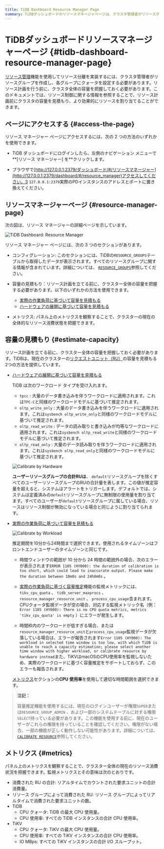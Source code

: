 ```yaml
---
title: TiDB Dashboard Resource Manager Page
summary: TiDBダッシュボードのリソースマネージャページは、クラスタ管理者がリソースグループを作成し、クォータを設定することでリソース分離を実装するのに役立ちます。クラスタ容量を推定し、リソース消費量を監視するための方法を提供します。このページには、TiDBダッシュボードまたはブラウザからアクセスできます。このページには、構成、容量推定、およびメトリックのセクションがあります。容量推定方法には、ハードウェアの展開と実際のワークロードが含まれます。監視メトリックには、消費されたRUの合計、リソースグループによる消費RU、TiDB CPUクォータと使用量、TiKV CPUクォータと使用量、TiKV IO MBpsが含まれます。
---
```


# TiDBダッシュボードリソースマネージャーページ {#tidb-dashboard-resource-manager-page}

[リソース管理](/tidb-resource-control.md)機能を使用してリソース分離を実装するには、クラスタ管理者がリソースグループを作成し、各グループにクォータを設定する必要があります。リソース計画を行う前に、クラスタ全体の容量を把握しておく必要があります。このドキュメントでは、リソース制御に関する情報を参照することで、リソース計画前にクラスタの容量を見積もり、より効果的にリソースを割り当てることができます。

## ページにアクセスする {#access-the-page}

リソース マネージャー ページにアクセスするには、次の 2 つの方法のいずれかを使用できます。

-   TiDB ダッシュボードにログインしたら、左側のナビゲーション メニューで**[リソース マネージャー] を**クリックします。

-   ブラウザで[http://127.0.0.1:2379/ダッシュボード/#/リソースマネージャー](http://127.0.0.1:2379/dashboard/#/resource_manager)アクセスしてください。3 `127.0.0.1:2379`実際のPDインスタンスのアドレスとポートに置き換えてください。

## リソースマネージャーページ {#resource-manager-page}

次の図は、リソース マネージャーの詳細ページを示しています。

![TiDB Dashboard: Resource Manager](/media/dashboard/dashboard-resource-manager-info.png)

リソース マネージャー ページには、次の 3 つのセクションがあります。

-   コンフィグレーション: このセクションには、TiDBの`RESOURCE_GROUPS`テーブルから取得したデータが表示されます。すべてのリソースグループに関する情報が含まれています。詳細については、 [`RESOURCE_GROUPS`](/information-schema/information-schema-resource-groups.md)参照してください。

-   容量の見積もり：リソース計画を立てる前に、クラスター全体の容量を把握する必要があります。以下のいずれかの方法を使用できます。

    -   [実際の作業負荷に基づいて容量を見積もる](/sql-statements/sql-statement-calibrate-resource.md#estimate-capacity-based-on-actual-workload)
    -   [ハードウェアの展開に基づいて容量を見積もる](/sql-statements/sql-statement-calibrate-resource.md#estimate-capacity-based-on-hardware-deployment)

-   メトリクス: パネル上のメトリクスを観察することで、クラスターの現在の全体的なリソース消費状態を把握できます。

## 容量の見積もり {#estimate-capacity}

リソース計画を立てる前に、クラスター全体の容量を把握しておく必要があります。TiDBは、現在のクラスターの[リクエストユニット（RU）](/tidb-resource-control.md#what-is-request-unit-ru#what-is-request-unit-ru)の容量を見積もる2つの方法を提供しています。

-   [ハードウェアの展開に基づいて容量を見積もる](/sql-statements/sql-statement-calibrate-resource.md#estimate-capacity-based-on-hardware-deployment)

    TiDB は次のワークロード タイプを受け入れます。

    -   `tpcc` : 大量のデータ書き込みを伴うワークロードに適用されます。これは`TPC-C`と同様のワークロードモデルに基づいて推定されます。
    -   `oltp_write_only` : 大量のデータ書き込みを伴うワークロードに適用されます。これは`sysbench oltp_write_only`と同様のワークロードモデルに基づいて推定されます。
    -   `oltp_read_write` : データの読み取りと書き込みが均等なワークロードに適用されます。これは`sysbench oltp_read_write`と同様のワークロードモデルに基づいて推定されます。
    -   `oltp_read_only` : 大量のデータ読み取りを伴うワークロードに適用されます。これは`sysbench oltp_read_only`と同様のワークロードモデルに基づいて推定されます。

    ![Calibrate by Hardware](/media/dashboard/dashboard-resource-manager-calibrate-by-hardware.png)

    **ユーザーリソースグループの合計RUは**、 `default`リソースグループを除くすべてのユーザーリソースグループのRUの合計量を表します。この値が推定容量を超えると、システムはアラートをトリガーします。デフォルトでは、システムは定義済みの`default`リソースグループに無制限の使用量を割り当てます。すべてのユーザーが`default`リソースグループに属している場合、リソースはリソース制御が無効になっている場合と同じように割り当てられます。

-   [実際の作業負荷に基づいて容量を見積もる](/sql-statements/sql-statement-calibrate-resource.md#estimate-capacity-based-on-actual-workload)

    ![Calibrate by Workload](/media/dashboard/dashboard-resource-manager-calibrate-by-workload.png)

    推定期間を10分から24時間まで選択できます。使用されるタイムゾーンはフロントエンドユーザーのタイムゾーンと同じです。

    -   時間ウィンドウの範囲が 10 分から 24 時間の範囲外の場合、次のエラーが表示されます`ERROR 1105 (HY000): the duration of calibration is too short, which could lead to inaccurate output. Please make the duration between 10m0s and 24h0m0s` 。

    -   [実際の作業負荷に基づく容量推定](/sql-statements/sql-statement-calibrate-resource.md#estimate-capacity-based-on-actual-workload)機能の監視メトリックには、 `tikv_cpu_quota` 、 `tidb_server_maxprocs` 、 `resource_manager_resource_unit` 、 `process_cpu_usage`含まれます。CPUクォータ監視データが空の場合、対応する監視メトリック名（例： `Error 1105 (HY000): There is no CPU quota metrics, metrics 'tikv_cpu_quota' is empty` ）にエラーが発生します。

    -   時間枠内のワークロードが低すぎる場合、または`resource_manager_resource_unit`と`process_cpu_usage`監視データが欠落している場合は、エラーが報告されます`Error 1105 (HY000): The workload in selected time window is too low, with which TiDB is unable to reach a capacity estimation; please select another time window with higher workload, or calibrate resource by hardware instead`また、TiKVはmacOSのCPU使用率を監視しないため、実際のワークロードに基づく容量推定をサポートしておらず、このエラーも報告されます。

    [メトリクス](#metrics)セクションの**CPU 使用率**を使用して適切な時間範囲を選択できます。

> **注記：**
>
> 容量推定機能を使用するには、現在のログインユーザーが権限`SUPER`または`RESOURCE_GROUP_ADMIN` 、および一部のシステムテーブルに対する権限`SELECT`持っている必要があります。この機能を使用する前に、現在のユーザーがこれらの権限を持っていることを確認してください。権限がない場合、一部の機能が正しく動作しない可能性があります。詳細については、 [`CALIBRATE RESOURCE`](/sql-statements/sql-statement-calibrate-resource.md#privileges)参照してください。

## メトリクス {#metrics}

パネル上のメトリクスを観察することで、クラスター全体の現在のリソース消費状況を把握できます。監視メトリクスとその意味は次のとおりです。

-   消費された RU の合計: リアルタイムでカウントされた要求ユニットの合計消費量。
-   リソース グループによって消費された RU: リソース グループによってリアルタイムで消費された要求ユニットの数。
-   TiDB
    -   CPU クォータ: TiDB の最大 CPU 使用量。
    -   CPU 使用率: すべての TiDB インスタンスの合計 CPU 使用率。
-   TiKV
    -   CPU クォータ: TiKV の最大 CPU 使用量。
    -   CPU 使用率: すべての TiKV インスタンスの合計 CPU 使用率。
    -   IO MBps: すべての TiKV インスタンスの合計 I/O スループット。
